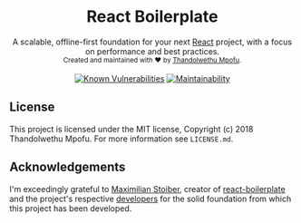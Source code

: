 <div align="center">
  <h1>React Boilerplate</h1>
  A scalable, offline-first foundation for your next <a href="https://reactjs.org/">React</a> project, with a focus on performance and best practices.
</div>
<div align="center">
  <sub>Created and maintained with ❤️ by <a href="https://twitter.com/elandamor">Thandolwethu Mpofu</a>.</sub>
</div>
<br />
<div align="center">
  <a href="https://snyk.io/test/github/elandamor/react-boilerplate?targetFile=package.json"><img src="https://snyk.io/test/github/elandamor/react-boilerplate/badge.svg?targetFile=package.json" alt="Known Vulnerabilities" data-canonical-src="https://snyk.io/test/github/elandamor/react-boilerplate?targetFile=package.json" style="max-width:100%;"></a>
  <a href="https://codeclimate.com/github/elandamor/react-boilerplate/maintainability"><img src="https://api.codeclimate.com/v1/badges/b0469536c559dd1b3b65/maintainability" alt="Maintainability"/></a>
</div>

## License
This project is licensed under the MIT license, Copyright (c) 2018 Thandolwethu Mpofu. For more information see `LICENSE.md`.

## Acknowledgements
I'm exceedingly grateful to [Maximilian
Stoiber](https://github.com/mxstbr), creator of [react-boilerplate](https://github.com/react-boilerplate/react-boilerplate) and the project's respective [developers](https://github.com/orgs/react-boilerplate/teams/core) for the solid foundation from which this project has been developed.

